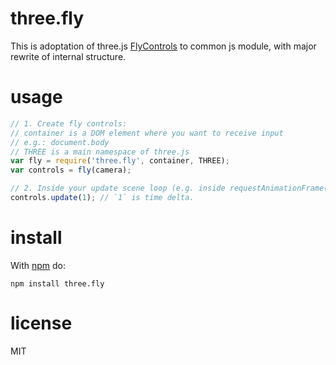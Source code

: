 # three.fly

This is adoptation of three.js [FlyControls](http://threejs.org/examples/#misc_controls_fly)
to common js module, with major rewrite of internal structure.

# usage

``` js
// 1. Create fly controls:
// container is a DOM element where you want to receive input 
// e.g.: document.body
// THREE is a main namespace of three.js
var fly = require('three.fly', container, THREE);
var controls = fly(camera);

// 2. Inside your update scene loop (e.g. inside requestAnimationFrame()):
controls.update(1); // `1` is time delta.
```

# install

With [npm](https://npmjs.org) do:

```
npm install three.fly
```

# license

MIT
